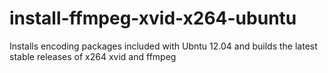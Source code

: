 install-ffmpeg-xvid-x264-ubuntu
===============================

Installs encoding packages included with Ubntu 12.04 and builds the latest stable releases of x264 xvid and ffmpeg